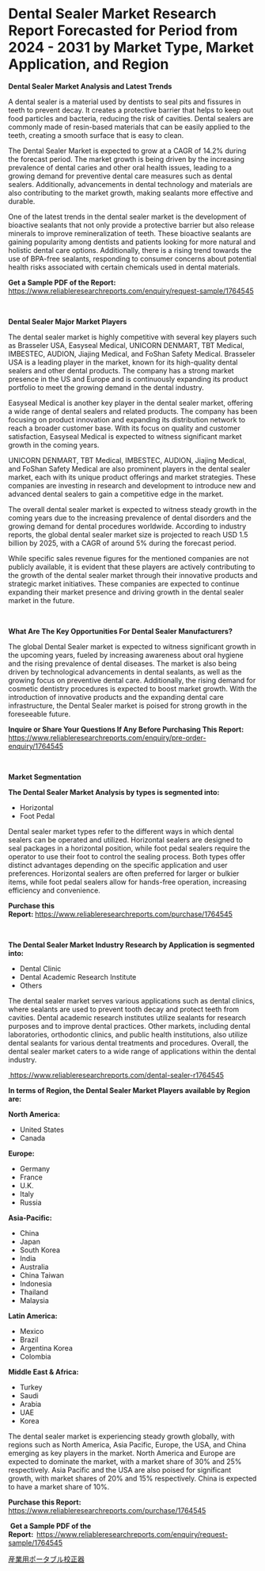 <p><h1>Dental Sealer Market Research Report Forecasted for Period from 2024 -  2031 by Market Type, Market Application, and Region</h1></p><p><strong>Dental Sealer Market Analysis and Latest Trends</strong></p>
<p><p>A dental sealer is a material used by dentists to seal pits and fissures in teeth to prevent decay. It creates a protective barrier that helps to keep out food particles and bacteria, reducing the risk of cavities. Dental sealers are commonly made of resin-based materials that can be easily applied to the teeth, creating a smooth surface that is easy to clean.</p><p>The Dental Sealer Market is expected to grow at a CAGR of 14.2% during the forecast period. The market growth is being driven by the increasing prevalence of dental caries and other oral health issues, leading to a growing demand for preventive dental care measures such as dental sealers. Additionally, advancements in dental technology and materials are also contributing to the market growth, making sealants more effective and durable.</p><p>One of the latest trends in the dental sealer market is the development of bioactive sealants that not only provide a protective barrier but also release minerals to improve remineralization of teeth. These bioactive sealants are gaining popularity among dentists and patients looking for more natural and holistic dental care options. Additionally, there is a rising trend towards the use of BPA-free sealants, responding to consumer concerns about potential health risks associated with certain chemicals used in dental materials.</p></p>
<p><strong>Get a Sample PDF of the Report:&nbsp;</strong> <a href="https://www.reliableresearchreports.com/enquiry/request-sample/1764545">https://www.reliableresearchreports.com/enquiry/request-sample/1764545</a></p>
<p>&nbsp;</p>
<p><strong>Dental Sealer Major Market Players</strong></p>
<p><p>The dental sealer market is highly competitive with several key players such as Brasseler USA, Easyseal Medical, UNICORN DENMART, TBT Medical, IMBESTEC, AUDION, Jiajing Medical, and FoShan Safety Medical. Brasseler USA is a leading player in the market, known for its high-quality dental sealers and other dental products. The company has a strong market presence in the US and Europe and is continuously expanding its product portfolio to meet the growing demand in the dental industry.</p><p>Easyseal Medical is another key player in the dental sealer market, offering a wide range of dental sealers and related products. The company has been focusing on product innovation and expanding its distribution network to reach a broader customer base. With its focus on quality and customer satisfaction, Easyseal Medical is expected to witness significant market growth in the coming years.</p><p>UNICORN DENMART, TBT Medical, IMBESTEC, AUDION, Jiajing Medical, and FoShan Safety Medical are also prominent players in the dental sealer market, each with its unique product offerings and market strategies. These companies are investing in research and development to introduce new and advanced dental sealers to gain a competitive edge in the market.</p><p>The overall dental sealer market is expected to witness steady growth in the coming years due to the increasing prevalence of dental disorders and the growing demand for dental procedures worldwide. According to industry reports, the global dental sealer market size is projected to reach USD 1.5 billion by 2025, with a CAGR of around 5% during the forecast period.</p><p>While specific sales revenue figures for the mentioned companies are not publicly available, it is evident that these players are actively contributing to the growth of the dental sealer market through their innovative products and strategic market initiatives. These companies are expected to continue expanding their market presence and driving growth in the dental sealer market in the future.</p></p>
<p>&nbsp;</p>
<p><strong>What Are The Key Opportunities For Dental Sealer Manufacturers?</strong></p>
<p><p>The global Dental Sealer market is expected to witness significant growth in the upcoming years, fueled by increasing awareness about oral hygiene and the rising prevalence of dental diseases. The market is also being driven by technological advancements in dental sealants, as well as the growing focus on preventive dental care. Additionally, the rising demand for cosmetic dentistry procedures is expected to boost market growth. With the introduction of innovative products and the expanding dental care infrastructure, the Dental Sealer market is poised for strong growth in the foreseeable future.</p></p>
<p><strong>Inquire or Share Your Questions If Any Before Purchasing This Report:</strong> <a href="https://www.reliableresearchreports.com/enquiry/pre-order-enquiry/1764545">https://www.reliableresearchreports.com/enquiry/pre-order-enquiry/1764545</a></p>
<p>&nbsp;</p>
<p><strong>Market Segmentation</strong></p>
<p><strong>The Dental Sealer Market Analysis by types is segmented into:</strong></p>
<p><ul><li>Horizontal</li><li>Foot Pedal</li></ul></p>
<p><p>Dental sealer market types refer to the different ways in which dental sealers can be operated and utilized. Horizontal sealers are designed to seal packages in a horizontal position, while foot pedal sealers require the operator to use their foot to control the sealing process. Both types offer distinct advantages depending on the specific application and user preferences. Horizontal sealers are often preferred for larger or bulkier items, while foot pedal sealers allow for hands-free operation, increasing efficiency and convenience.</p></p>
<p><strong>Purchase this Report:&nbsp;</strong><a href="https://www.reliableresearchreports.com/purchase/1764545">https://www.reliableresearchreports.com/purchase/1764545</a></p>
<p>&nbsp;</p>
<p><strong>The Dental Sealer Market Industry Research by Application is segmented into:</strong></p>
<p><ul><li>Dental Clinic</li><li>Dental Academic Research Institute</li><li>Others</li></ul></p>
<p><p>The dental sealer market serves various applications such as dental clinics, where sealants are used to prevent tooth decay and protect teeth from cavities. Dental academic research institutes utilize sealants for research purposes and to improve dental practices. Other markets, including dental laboratories, orthodontic clinics, and public health institutions, also utilize dental sealants for various dental treatments and procedures. Overall, the dental sealer market caters to a wide range of applications within the dental industry.</p></p>
<p><a href="https://www.reliableresearchreports.com/dental-sealer-r1764545">&nbsp;https://www.reliableresearchreports.com/dental-sealer-r1764545</a></p>
<p><strong>In terms of Region, the Dental Sealer Market Players available by Region are:</strong></p>
<p>
    <p> <strong> North America: </strong>
        <ul>
            <li>United States</li>
            <li>Canada</li>
        </ul>
        </p> 
    <p> <strong> Europe: </strong>
        <ul>
            <li>Germany</li>
            <li>France</li>
            <li>U.K.</li>
            <li>Italy</li>
            <li>Russia</li>
        </ul>
        </p> 
    <p> <strong> Asia-Pacific: </strong>
        <ul>
            <li>China</li>
            <li>Japan</li>
            <li>South Korea</li>
            <li>India</li>
            <li>Australia</li>
            <li>China Taiwan</li>
            <li>Indonesia</li>
            <li>Thailand</li>
            <li>Malaysia</li>
        </ul>
        </p> 
    <p> <strong> Latin America: </strong>
        <ul>
            <li>Mexico</li>
            <li>Brazil</li>
            <li>Argentina Korea</li>
            <li>Colombia</li>
        </ul>
        </p> 
    <p> <strong> Middle East & Africa: </strong>
        <ul>
            <li>Turkey</li>
            <li>Saudi</li>
            <li>Arabia</li>
            <li>UAE</li>
            <li>Korea</li>
        </ul>
    </p>
    </p>
<p><p>The dental sealer market is experiencing steady growth globally, with regions such as North America, Asia Pacific, Europe, the USA, and China emerging as key players in the market. North America and Europe are expected to dominate the market, with a market share of 30% and 25% respectively. Asia Pacific and the USA are also poised for significant growth, with market shares of 20% and 15% respectively. China is expected to have a market share of 10%.</p></p>
<p><strong>Purchase this Report: </strong><a href="https://www.reliableresearchreports.com/purchase/1764545">https://www.reliableresearchreports.com/purchase/1764545</a></p>
<p>&nbsp;<strong>Get a Sample PDF of the Report:&nbsp;&nbsp;</strong><a href="https://www.reliableresearchreports.com/enquiry/request-sample/1764545">https://www.reliableresearchreports.com/enquiry/request-sample/1764545</a></p>
<p><strong></strong></p>
<p><p><a href="https://github.com/deonnorth8/Market-Research-Report-List-1/blob/main/793657851119.md">産業用ポータブル校正器</a></p></p>